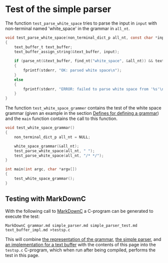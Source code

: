 # Test of the simple parser

The function `test_parse_white_space` tries to parse the input in `input` with
non-terminal named 'white_space' in the grammar in `all_nt`.
```c
void test_parse_white_space(non_terminal_dict_p all_nt, const char *input)
{
	text_buffer_t text_buffer;
	text_buffer_assign_string(&text_buffer, input);
	
	if (parse_nt(&text_buffer, find_nt("white_space", &all_nt)) && text_buffer_end(&text_buffer))
	{
		fprintf(stderr, "OK: parsed white space\n");
	}
	else
	{
		fprintf(stderr, "ERROR: failed to parse white space from '%s'\n", input);
	}
}
```

The function `test_white_space_grammer` contains the test of the white space
grammar (given an example in the section [Defines for defining a grammar](grammar.md#defines-for-defining-a-grammar))
and the `main` function contains the call to this function.
```c
void test_white_space_grammar()
{
	non_terminal_dict_p all_nt = NULL;

	white_space_grammar(&all_nt);
	test_parse_white_space(all_nt, " ");
	test_parse_white_space(all_nt, "/* */");
}

int main(int argc, char *argv[])
{
	test_white_space_grammar();
}
```

## Testing with MarkDownC

With the following call to [MarkDownC](https://github.com/FransFaase/IParse/blob/master/README.md#markdownc)
a C-program can be generated to execute the test:
```
MarkDownC grammar.md simple_parser.md simple_parser_test.md text_buffer_impl.md >testsp.c
```
This will combine [the representation of the grammar](grammar.md), [the simple parser](simple_parser),
and [an implementation for a text buffer](text_buffer_impl.md) with the contents of this page into the
`testsp.c` C-program, which when run after being compiled, performs the test in this page.
